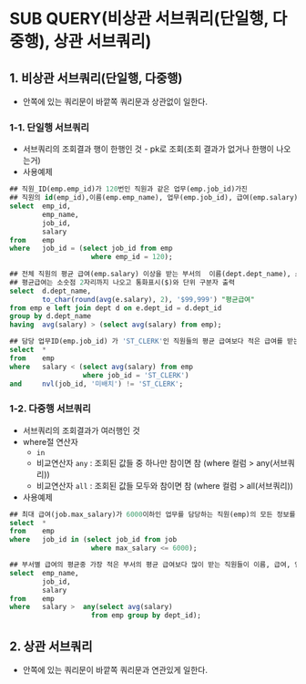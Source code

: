 # SUB QUERY(비상관 서브쿼리(단일행, 다중행), 상관 서브쿼리)

## 1. 비상관 서브쿼리(단일행, 다중행)
  - 안쪽에 있는 쿼리문이 바깥쪽 쿼리문과 상관없이 일한다.
### 1-1. 단일행 서브쿼리
  - 서브쿼리의 조회결과 행이 한행인 것 - pk로 조회(조회 결과가 없거나 한행이 나오는거)
- 사용예제
```sql
## 직원_ID(emp.emp_id)가 120번인 직원과 같은 업무(emp.job_id)가진 
## 직원의 id(emp_id),이름(emp.emp_name), 업무(emp.job_id), 급여(emp.salary) 조회
select  emp_id,
        emp_name,
        job_id,
        salary
from    emp
where   job_id = (select job_id from emp
                    where emp_id = 120);
                    
## 전체 직원의 평균 급여(emp.salary) 이상을 받는 부서의  이름(dept.dept_name), 소속직원들의 평균 급여(emp.salary) 출력. 
## 평균급여는 소숫점 2자리까지 나오고 통화표시($)와 단위 구분자 출력
select  d.dept_name,
        to_char(round(avg(e.salary), 2), '$99,999') "평균급여"
from emp e left join dept d on e.dept_id = d.dept_id
group by d.dept_name
having  avg(salary) > (select avg(salary) from emp);

## 담당 업무ID(emp.job_id) 가 'ST_CLERK'인 직원들의 평균 급여보다 적은 급여를 받는 직원들의 모든 정보를 조회. 단 업무 ID가 'ST_CLERK'이 아닌 직원들만 조회. 
select  *
from    emp
where   salary < (select avg(salary) from emp
                  where job_id = 'ST_CLERK')
and     nvl(job_id, '미배치') != 'ST_CLERK';

```

### 1-2. 다중행 서브쿼리
  - 서브쿼리의 조회결과가 여러행인 것
  - where절 연산자
    - `in`
    - 비교연산자 `any` : 조회된 값들 중 하나만 참이면 참 (where 컬럼 > any(서브쿼리))
    - 비교연산자 `all` : 조회된 값들 모두와 참이면 참 (where 컬럼 > all(서브쿼리))
- 사용예제
```sql
## 최대 급여(job.max_salary)가 6000이하인 업무를 담당하는 직원(emp)의 모든 정보를 sub query를 이용해 조회.
select  *
from    emp
where   job_id in (select job_id from job
                    where max_salary <= 6000);

## 부서별 급여의 평균중 가장 적은 부서의 평균 급여보다 많이 받는 직원들이 이름, 급여, 업무를 sub query를 이용해 조회
select  emp_name,
        job_id,
        salary
from    emp
where   salary >  any(select avg(salary) 
                    from emp group by dept_id);
```
  
## 2. 상관 서브쿼리
  - 안쪽에 있는 쿼리문이 바깥쪽 쿼리문과 연관있게 일한다.
